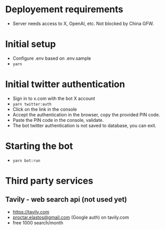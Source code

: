 # Deployement requirements

- Server needs access to X, OpenAI, etc. Not blocked by China GFW.

# Initial setup

- Configure .env based on .env.sample
- `yarn`

# Initial twitter authentication

- Sign in to x.com with the bot X account
- `yarn twitter:auth`
- Click on the link in the console
- Accept the authentication in the browser, copy the provided PIN code.
- Paste the PIN code in the console, validate.
- The bot twitter authentication is not saved to database, you can exit.

# Starting the bot

- `yarn bot:run`

# Third party services

## Tavily - web search api (not used yet)

- https://tavily.com
- proctar.elastos@gmail.com (Google auth) on tavily.com
- free 1000 search/month
